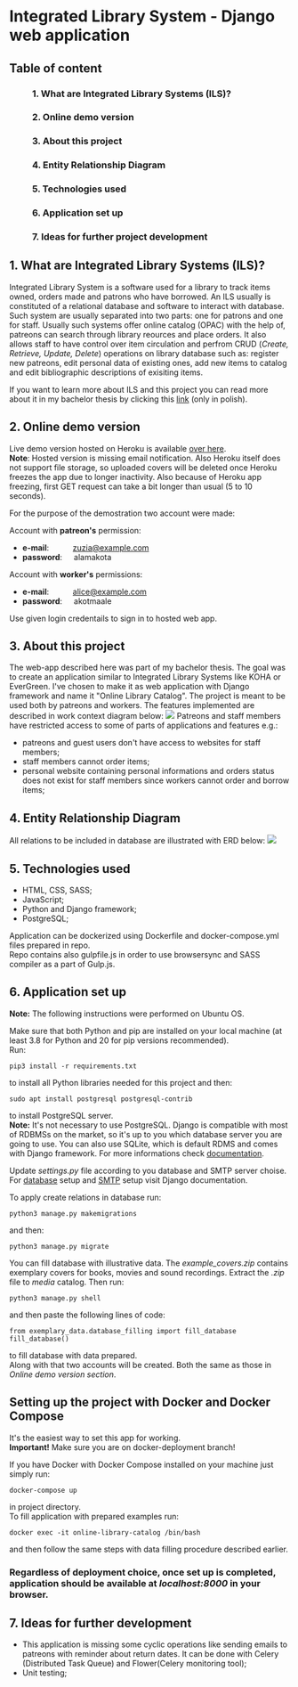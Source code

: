 # Integrated Library System - Django web application
## Table of content
### &ensp;&ensp;&ensp;&ensp;&ensp;1. What are Integrated Library Systems (ILS)?
### &ensp;&ensp;&ensp;&ensp;&ensp;2. Online demo version
### &ensp;&ensp;&ensp;&ensp;&ensp;3. About this project
### &ensp;&ensp;&ensp;&ensp;&ensp;4. Entity Relationship Diagram
### &ensp;&ensp;&ensp;&ensp;&ensp;5. Technologies used
### &ensp;&ensp;&ensp;&ensp;&ensp;6. Application set up
### &ensp;&ensp;&ensp;&ensp;&ensp;7. Ideas for further project development  

## 1. What are Integrated Library Systems (ILS)?
Integrated Library System is a software used for a library to track items owned, orders made and patrons who have borrowed. An ILS usually is constituted of a relational database and software to interact with database. Such system are usually separated into two parts: one for patrons and one for staff. Usually such systems offer online catalog (OPAC) with the help of, patreons can search through library reources and place orders. It also allows staff to have control over item circulation and perfrom CRUD (*Create, Retrieve, Update, Delete*) operations on library database such as: register new patreons, edit personal data of existing ones, add new items to catalog and edit bibliographic descriptions of exisiting items.

If you want to learn more about ILS and this project you can read more about it in my bachelor thesis by clicking this [link](#) (only in polish).

## 2. Online demo version
Live demo version hosted on Heroku is available [over here](https://online-library-catalog.herokuapp.com/).  
**Note**: Hosted version is missing email notification. Also Heroku itself does not support file storage, so uploaded covers will be deleted once Heroku freezes the app due to longer inactivity. Also because of Heroku app freezing, first GET request can take a bit longer than usual (5 to 10 seconds).
  
For the purpose of the demostration two account were made:  

Account with **patreon's** permission:
 - **e-mail**: &ensp;&ensp;&ensp;&ensp;&ensp;  zuzia@example.com
 - **password**:&ensp;&ensp;&ensp;alamakota

Account with **worker's** permissions:  
 - **e-mail**: &ensp;&ensp;&ensp;&ensp;&ensp;  alice@example.com
 - **password**:&ensp;&ensp;&ensp;akotmaale  
 
 Use given login credentails to sign in to hosted web app.

 ## 3. About this project
 The web-app described here was part of my bachelor thesis. The goal was to create an application similar to Integrated Library Systems like KOHA or EverGreen. I've chosen to make it as web application with Django framework and name it "Online Library Catalog".
 The project is meant to be used both by patreons and workers. The features implemented are described in work context diagram below:
 ![](readme_res/work_context_diagram.png)
Patreons and staff members have restricted access to some of parts of applications and features e.g.:
- patreons and guest users don't have access to websites for staff members;
- staff members cannot order items;
- personal website containing personal informations and orders status does not exist for staff members since workers cannot order and borrow items; 

## 4. Entity Relationship Diagram 
All relations to be included in database are illustrated with ERD below:
![](readme_res/erd.png)

## 5. Technologies used
- HTML, CSS, SASS;
- JavaScript;
- Python and Django framework;
- PostgreSQL;

Application can be dockerized using Dockerfile and docker-compose.yml files prepared in repo.  
Repo contains also gulpfile.js in order to use browsersync and SASS compiler as a part of Gulp.js. 

## 6. Application set up
**Note:** The following instructions were performed on Ubuntu OS.  

Make sure that both Python and pip are installed on your local machine (at least 3.8 for Python and 20 for pip versions recommended).  
Run:
```
pip3 install -r requirements.txt
```
to install all Python libraries needed for this project and then:
```
sudo apt install postgresql postgresql-contrib
```
to install PostgreSQL server.  
**Note:** It's not necessary to use PostgreSQL. Django is compatible with most of RDBMSs on the market, so it's up to you which database server you are going to use. You can also use SQLite, which is default RDMS and comes with Django framework. For more informations check [documentation](https://docs.djangoproject.com/en/4.0/ref/databases/). 

Update *settings.py* file according to you database and SMTP server choise. For [database](https://docs.djangoproject.com/en/4.0/ref/databases/) setup and [SMTP](https://docs.djangoproject.com/en/4.0/topics/email/) setup visit Django documentation.  


To apply create relations in database run:
```
python3 manage.py makemigrations
```
and then:
```
python3 manage.py migrate
```


You can fill database with illustrative data. The *example_covers.zip* contains exemplary covers for books, movies and sound recordings. Extract the *.zip* file to *media* catalog. Then run:
```
python3 manage.py shell
```
and then paste the following lines of code:
```
from exemplary_data.database_filling import fill_database
fill_database()
```
to fill database with data prepared.  
Along with that two accounts will be created. Both the same as those in *Online demo version section*.

## Setting up the project with Docker and Docker Compose
It's the easiest way to set this app for working.  
**Important!**  Make sure you are on docker-deployment branch!  

If you have Docker with Docker Compose installed on your machine just simply run: 
```
docker-compose up
```
in project directory.  
To fill application with prepared examples run:
```
docker exec -it online-library-catalog /bin/bash
```
and then follow the same steps with data filling procedure described earlier.  

### Regardless of deployment choice, once set up is completed, application should be available at *localhost:8000* in your browser.

## 7. Ideas for further development
* This application is missing some cyclic operations like sending emails to patreons with reminder about return dates. It can be done with Celery (Distributed Task Queue) and Flower(Celery monitoring tool);
* Unit testing;
